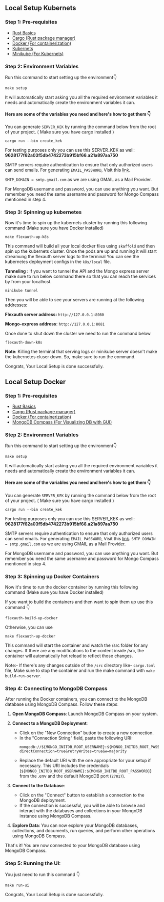 ## Local Setup Kubernets

### Step 1: Pre-requisites

- [Rust Basics](https://doc.rust-lang.org/book/)
- [Cargo (Rust package manager)](https://doc.rust-lang.org/cargo/getting-started/installation.html)
- [Docker (For containerization)](https://docs.docker.com/get-docker/)
- [Kubernets](https://kubernetes.io/)
- [Minikube (For Kubernets)](https://minikube.sigs.k8s.io/docs/start/?arch=/macos/arm64/stable/binary+download)

### Step 2: Environment Variables

Run this command to start setting up the environment👇
```
make setup
```
It will automatically start asking you all the required environment variables it needs and automatically create the environment variables it can.

#### Here are some of the variables you need and here's how to get them 👇
You can generate `SERVER_KEK` by running the command below from the root of your project. ( Make sure you have cargo installed )

```
cargo run --bin create_kek

```
For testing purposes only you can use this SERVER_KEK as well: **9628177f62a03f5db4742273b915bf66.a21a897aa750**

SMTP servers require authentication to ensure that only authorized users can send emails. For generating `EMAIL_PASSWORD`, Visit this [link](https://support.google.com/mail/thread/205453566/how-to-generate-an-app-password?hl=en).

`SMTP_DOMAIN = smtp.gmail.com` as we are using GMAIL as a Mail Provider.

For MongoDB username and password, you can use anything you want. But remember you need the same username and password for Mongo Compass mentioned in step 4.

### Step 3: Spinning up kubernetes

Now it's time to spin up the kubernets cluster by running this following command (Make sure you have Docker installed)

```
make flexauth-up-k8s
```

This command will build all your local docker files using `skaffold` and then spin up the kubernets cluster. Once the pods are up and running it will start streamung the flexauth server logs to the terminal You can see the kubernetes deployment configs in the `k8s/local` file.

**Tunneling** : If you want to tunnel the API and the Mongo express server make sure to run below command there so that you can reach the services by from your localhost.
```
minikube tunnel
```

Then you will be able to see your servers are running at the following addresses:

**Flexauth server address:** `http://127.0.0.1:8080` 

**Mongo-express address:** `http://127.0.0.1:8081`

Once done to shut down the cluster we need to run the command below 
```
flexauth-down-k8s
```

**Note:** Killing the terminal that serving logs or minikube server doesn't make the kubernetes cluser down. So, make sure to run the command.

Congrats, Your Local Setup is done successfully.


## Local Setup Docker

### Step 1: Pre-requisites

- [Rust Basics](https://doc.rust-lang.org/book/)
- [Cargo (Rust package manager)](https://doc.rust-lang.org/cargo/getting-started/installation.html)
- [Docker (For containerization)](https://docs.docker.com/get-docker/)
- [MongoDB Compass (For Visualizing DB with GUI)](https://www.mongodb.com/try/download/compass)

### Step 2: Environment Variables

Run this command to start setting up the environment👇
```
make setup
```
It will automatically start asking you all the required environment variables it needs and automatically create the environment variables it can.

#### Here are some of the variables you need and here's how to get them 👇
You can generate `SERVER_KEK` by running the command below from the root of your project. ( Make sure you have cargo installed )

```
cargo run --bin create_kek

```
For testing purposes only you can use this SERVER_KEK as well: **9628177f62a03f5db4742273b915bf66.a21a897aa750**

SMTP servers require authentication to ensure that only authorized users can send emails. For generating `EMAIL_PASSWORD`, Visit this [link](https://support.google.com/mail/thread/205453566/how-to-generate-an-app-password?hl=en).
`SMTP_DOMAIN = smtp.gmail.com` as we are using GMAIL as a Mail Provider.

For MongoDB username and password, you can use anything you want. But remember you need the same username and password for Mongo Compass mentioned in step 4.

### Step 3: Spinning up Docker Containers

Now it's time to run the docker container by running this following command (Make sure you have Docker installed)

If you want to build the containers and then want to spin them up use this command 👇 
```
flexauth-build-up-docker
```

Otherwise, you can use 
```
make flexauth-up-docker
```

This command will start the container and watch the /src folder for any changes. If there are any modifications to the content inside /src, the container will automatically hot reload to reflect those changes.

Note:- If there's any changes outside of the `/src` directory like- `cargo.toml` file, Make sure to stop the container and run the make command with `make build-run-server`.


### Step 4: Connecting to MongoDB Compass

After running the Docker containers, you can connect to the MongoDB database using MongoDB Compass. Follow these steps:

1. **Open MongoDB Compass**: Launch MongoDB Compass on your system.

2. **Connect to a MongoDB Deployment**:
   - Click on the "New Connection" button to create a new connection.
   - In the "Connection String" field, paste the following URI:
     ```plaintext
     mongodb://${MONGO_INITDB_ROOT_USERNAME}:${MONGO_INITDB_ROOT_PASSWORD}@localhost:27017/?directConnection=true&retryWrites=true&w=majority
     ```
   - Replace the default URI with the one appropriate for your setup if necessary. This URI includes the credentials (`${MONGO_INITDB_ROOT_USERNAME}:${MONGO_INITDB_ROOT_PASSWORD}`) from the .env and the default MongoDB port (`27017`).
   
3. **Connect to the Database**:
   - Click on the "Connect" button to establish a connection to the MongoDB deployment.
   - If the connection is successful, you will be able to browse and interact with the databases and collections in your MongoDB instance using MongoDB Compass.

4. **Explore Data**: You can now explore your MongoDB databases, collections, and documents, run queries, and perform other operations using MongoDB Compass.

That's it! You are now connected to your MongoDB database using MongoDB Compass.

### Step 5: Running the UI:
You just need to run this command 👇
```
make run-ui
```

Congrats, Your Local Setup is done successfully.
